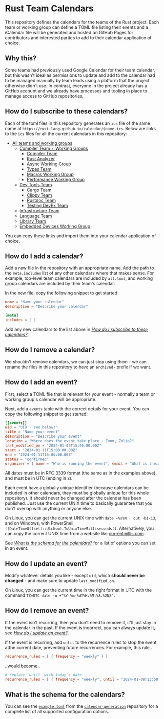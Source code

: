 # Rust Team Calendars
This repository defines the calendars for the teams of the Rust project. Each team or working group
can define a TOML file listing their events and a iCalendar file will be generated and hosted on
GitHub Pages for contributors and interested parties to add to their calendar application of choice.

## Why this?
Some teams had previously used Google Calendar for their team calendar, but this wasn't ideal as
permissions to update and add to the calendar had to be managed manually by team leads using
a platform that the project otherwise didn't use. In contrast, everyone in the project already
has a GitHub account and we already have processes and tooling in place to manage access to GitHub
repositories.

## How do I subscribe to these calendars?
Each of the toml files in this repository generates an `ics` file of the same name at
`https://rust-lang.github.io/calendar/$name.ics`. Below are links to the `ics` files for all the
current calendars in this repository:

- [All teams and working groups](https://rust-lang.github.io/calendar/all.ics)
  - [Compiler Team + Working Groups](https://rust-lang.github.io/calendar/compiler.ics)
    - [Compiler Team](https://rust-lang.github.io/calendar/compiler.events-only.ics)
    - [Rust Analyzer](https://rust-lang.github.io/calendar/rust-analyzer.ics)
    - [Async Working Group](https://rust-lang.github.io/calendar/wg-async.ics)
    - [Types Team](https://rust-lang.github.io/calendar/types.ics)
    - [Macros Working Group](https://rust-lang.github.io/calendar/wg-macros.ics)
    - [Performance Working Group](https://rust-lang.github.io/calendar/wg-performance.ics)
  - [Dev Tools Team](https://rust-lang.github.io/calendar/dev-tools.ics)
    - [Cargo Team](https://rust-lang.github.io/calendar/cargo.ics)
    - [Clippy Team](https://rust-lang.github.io/calendar/clippy.ics)
    - [Rustdoc Team](https://rust-lang.github.io/calendar/rustdoc.ics)
    - [Testing DevEx Team](https://rust-lang.github.io/calendar/testing-devex.ics)
  - [Infrastructure Team](https://rust-lang.github.io/calendar/infra.ics)
  - [Language Team](https://rust-lang.github.io/calendar/lang.ics)
  - [Library Team](https://rust-lang.github.io/calendar/libs.ics)
  - [Embedded Devices Working Group](https://rust-lang.github.io/calendar/wg-embedded.ics)

You can copy these links and import them into your calendar application of choice.

## How do I add a calendar?
Add a new file in the repository with an appropriate name. Add the path to the `meta.includes` list
of any other calendars where that makes sense. For example, top-level team calendars are included
by `all.toml`, and working group calendars are included by their team's calendar.

In the new file, copy the following snippet to get started:

```toml
name = "Name your calendar"
description = "Describe your calendar"

[meta]
includes = [ ]
```

Add any new calendars to the list above in [*How do I subscribe to these calendars?*][subscribe].

## How do I remove a calendar?
We shouldn't remove calendars, we can just stop using them - we can rename the files in this
repository to have an `archived-` prefix if we want.

## How do I add an event?
First, select a TOML file that is relevant for your event - normally a team or working group's
calendar will be appropriate.

Next, add a `events` table with the correct details for your event. You can copy the following
snippet to get started:

```toml
[[events]]
uid = "UID - see below!"
title = "Name your event"
description = "Describe your event"
location = "Where does the event take place - Zoom, Zulip?"
last_modified_on = "2024-01-05T15:46:00.00Z"
start = "2024-01-11T15:00:00.00Z"
end = "2024-01-11T16:00:00.00Z"
status = "confirmed"
organizer = { name = "Who is running the event", email = "What is their email (or team's email)" }
```

All dates must be in RFC 3339 format (the same as in the examples above), and must be in UTC (ending
in `Z`).

Each event have a globally unique identifier (because calendars can be included in other calendars,
they must be globally unique for this whole repository). It should never be changed after the
calendar has been published. Just use the current UNIX time to basically guarantee that you don't
overlap with anything or anyone else.

On Linux, you can get the current UNIX time with  `date +%s%N | cut -b1-13`, and on Windows, with
PowerShell, `([DateTimeOffset]::UtcNow).ToUnixTimeMilliseconds()`. Alternatively, you can copy the
current UNIX time from a website like [currentmillis.com](https://currentmillis.com).

See [*What is the schema for the calendars?*][schema] for a list of options you can set in an event.

## How do I update an event?
Modify whatever details you like - except `uid`, which **should never be changed** - and make sure
to update `last_modified_on`.

On Linux, you can get the current time in the right format in UTC with the command
`TZ=UTC date -u +"%Y-%m-%dT%H:%M:%S.%2NZ"`.

## How do I remove an event?
If the event isn't recurring, then you don't need to remove it, it'll just stay in the calendar
in the past. If the event is incorrect, you can always update it, see
[*How do I update an event?*][update].

If the event is recurring, add `until` to the recurrence rules to stop the event atthe current date,
preventing future recurrences. For example, this rule..

```toml
recurrence_rules = [ { frequency = "weekly" } ]
```

..would become..

```toml
# replace `until` with today's date
recurrence_rules = [ { frequency = "weekly", until = "2024-01-08T13:50:00.00Z" } ]
```

## What is the schema for the calendars?
You can see the [`example.toml`][example] from the [`calendar-generation`][calendar_generation]
repository for a complete list of all supported configuration options.

[calendar_generation]: https://github.com/rust-lang/calendar-generation/
[example]: https://github.com/rust-lang/calendar-generation/blob/main/example.toml
[schema]: https://github.com/rust-lang/calendar/tree/main#what-is-the-schema-for-the-calendars
[subscribe]: https://github.com/rust-lang/calendar/tree/main#how-do-i-subscribe-to-these-calendars
[update]: https://github.com/rust-lang/calendar/tree/main#how-do-i-update-an-event


